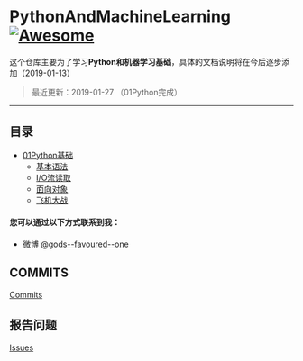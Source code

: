 # PythonAndMachineLearning [![Awesome](https://cdn.rawgit.com/sindresorhus/awesome/d7305f38d29fed78fa85652e3a63e154dd8e8829/media/badge.svg)](https://github.com/sindresorhus/awesome)

这个仓库主要为了学习**Python和机器学习基础**，具体的文档说明将在今后逐步添加（2019-01-13）

> 最近更新：2019-01-27 （01Python完成）

---

<h2 id="catalog">目录</h2>

- [01Python基础](#python_basic)
  - [基本语法](#fedev)
  - [I/O流读取](#node_read)
  - [面向对象](#interview)
  - [飞机大战](#otherdev)

#### 您可以通过以下方式联系到我：
- 微博 [@gods--favoured--one](https://www.weibo.com/2749787910/profile?topnav=1&wvr=6&is_all=1)


## COMMITS

[Commits](https://github.com/HaoZhang95/PythonAndMachineLearning/commits/master)

## 报告问题

[Issues](https://github.com/HaoZhang95/PythonAndMachineLearning/issues)

